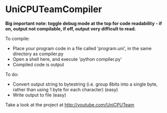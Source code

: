 UniCPUTeamCompiler
==================

**Big important note: toggle debug mode at the top for code readability - if on, output not compilable, if off, output very difficult to read.**

To compile:
* Place your program code in a file called 'program.uni', in the same directory as compiler.py
* Open a shell here, and execute 'python compiler.py'
* Compiled code is output

To do:
* Convert output string to bytestring (i.e. group 8bits into a single byte, rather than using 1 byte for each character) (easy)
* Write output to file (easy)

Take a look at the project at http://youtube.com/UniCPUTeam
